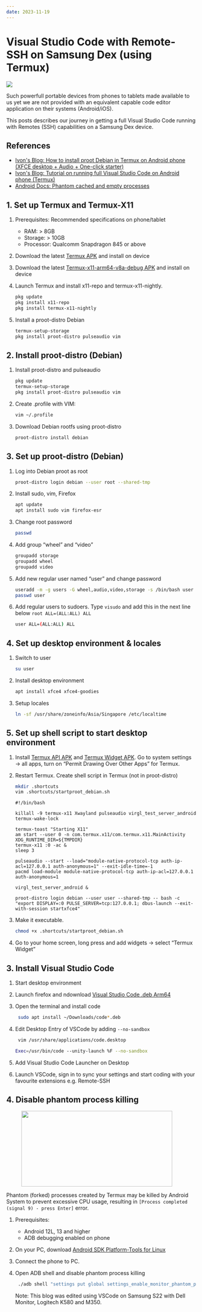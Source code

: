 ```yaml
---
date: 2023-11-19
---
```


# Visual Studio Code with Remote-SSH on Samsung Dex (using Termux)

![](../../static/blog/2023-11-19/2023-11-19_firefox_dev_tools.jpg)

Such powerfull portable devices from phones to tablets made available to us yet we are not provided with an equivalent capable code editor application on their systems (Android/iOS).

This posts describes our journey in getting a full Visual Studio Code running with Remotes (SSH) capabilities on a Samsung Dex device.

<!-- more -->

## References

-   [Ivon's Blog: How to install proot Debian in Termux on Android phone (XFCE desktop + Audio + One-click starter)](https://ivonblog.com/en-us/posts/termux-proot-distro-debian/)
-   [Ivon's Blog: Tutorial on running full Visual Studio Code on Android phone (Termux)](https://ivonblog.com/en-us/posts/visual-studio-code-termux/)
-   [Android Docs: Phantom cached and empty processes](https://github.com/agnostic-apollo/Android-Docs/blob/master/en/docs/apps/processes/phantom-cached-and-empty-processes.md)

## 1. Set up Termux and Termux-X11

1. Prerequisites: Recommended specifications on phone/tablet

    - RAM: > 8GB
    - Storage: > 10GB
    - Processor: Qualcomm Snapdragon 845 or above

2. Download the latest [Termux APK] and install on device
3. Download the latest [Termux-x11-arm64-v8a-debug APK] and install on device
4. Launch Termux and install x11-repo and termux-x11-nightly.

    ```bash
    pkg update
    pkg install x11-repo
    pkg install termux-x11-nightly
    ```

5. Install a proot-distro Debian

    ```bash
    termux-setup-storage
    pkg install proot-distro pulseaudio vim
    ```

## 2. Install proot-distro (Debian)

1. Install proot-distro and pulseaudio
    ```bash
    pkg update
    termux-setup-storage
    pkg install proot-distro pulseaudio vim
    ```
2. Create .profile with VIM:
    ```bash
    vim ~/.profile
    ```
3. Download Debian rootfs using proot-distro
    ```bash
    proot-distro install debian
    ```

## 3. Set up proot-distro (Debian)

1. Log into Debian proot as root
    ```bash
    proot-distro login debian --user root --shared-tmp
    ```
2. Install sudo, vim, Firefox
    ```bash
    apt update
    apt install sudo vim firefox-esr
    ```
3. Change root password
    ```bash
    passwd
    ```
4. Add group “wheel” and “video”
    ```bash
    groupadd storage
    groupadd wheel
    groupadd video
    ```
5. Add new regular user named “user” and change password
    ```bash
    useradd -m -g users -G wheel,audio,video,storage -s /bin/bash user
    passwd user
    ```
6. Add regular users to sudoers. Type `visudo` and add this in the next line below `root ALL=(ALL:ALL) ALL`
    ```bash
    user ALL=(ALL:ALL) ALL
    ```

## 4. Set up desktop environment & locales

1. Switch to user
    ```bash
    su user
    ```
2. Install desktop environment
    ```bash
    apt install xfce4 xfce4-goodies
    ```
3. Setup locales
    ```bash
    ln -sf /usr/share/zoneinfo/Asia/Singapore /etc/localtime
    ```

## 5. Set up shell script to start desktop environment

1. Install [Termux API APK] and [Termux Widget APK]. Go to system settings → all apps, turn on “Permit Drawing Over Other Apps” for Termux.

2. Restart Termux. Create shell script in Termux (not in proot-distro)

    ```bash
    mkdir .shortcuts
    vim .shortcuts/startproot_debian.sh
    ```

    ```shell
    #!/bin/bash

    killall -9 termux-x11 Xwayland pulseaudio virgl_test_server_android termux-wake-lock

    termux-toast "Starting X11"
    am start --user 0 -n com.termux.x11/com.termux.x11.MainActivity
    XDG_RUNTIME_DIR=${TMPDIR}
    termux-x11 :0 -ac &
    sleep 3

    pulseaudio --start --load="module-native-protocol-tcp auth-ip-acl=127.0.0.1 auth-anonymous=1" --exit-idle-time=-1
    pacmd load-module module-native-protocol-tcp auth-ip-acl=127.0.0.1 auth-anonymous=1

    virgl_test_server_android &

    proot-distro login debian --user user --shared-tmp -- bash -c "export DISPLAY=:0 PULSE_SERVER=tcp:127.0.0.1; dbus-launch --exit-with-session startxfce4"
    ```

3. Make it executable.
    ```bash
    chmod +x .shortcuts/startproot_debian.sh
    ```
4. Go to your home screen, long press and add widgets → select “Termux Widget”

## 3. Install Visual Studio Code

1. Start desktop environment

2. Launch firefox and ndownload [Visual Studio Code .deb Arm64]

3. Open the terminal and install code
    ```bash
     sudo apt install ~/Downloads/code*.deb
    ```
4. Edit Desktop Entry of VSCode by adding `--no-sandbox`
    ```bash
     vim /usr/share/applications/code.desktop
    ```
    ```bash
    Exec=/usr/bin/code --unity-launch %F --no-sandbox
    ```
5. Add Visual Studio Code Launcher on Desktop
6. Launch VSCode, sign in to sync your settings and start coding with your favourite extensions e.g. Remote-SSH

## 4. Disable phantom process killing

<figure>
<img src="/docs/static/blog/2023-11-19/2023-11-19_process_completed_signal_9.jpg"  width="400" height="200"/>
</figure>

Phantom (forked) processes created by Termux may be killed by Android System to prevent excessive CPU usage, resulting in `[Process completed (signal 9) - press Enter]` error.

1. Prerequisites:
    - Android 12L, 13 and higher
    - ADB debugging enabled on phone
2. On your PC, download [Android SDK Platform-Tools for Linux]
3. Connect the phone to PC.

4. Open ADB shell and disable phantom process killing

    ```bash
     ./adb shell "settings put global settings_enable_monitor_phantom_procs false"
    ```

    Note: This blog was edited using VSCode on Samsung S22 with Dell Monitor, Logitech K580 and M350.

[Termux APK]: https://f-droid.org/en/packages/com.termux/
[Termux-x11-arm64-v8a-debug APK]: https://github.com/termux/termux-x11/releases/tag/nightly
[Termux API APK]: https://f-droid.org/packages/com.termux.api/
[Termux Widget APK]: https://f-droid.org/zh_Hant/packages/com.termux.widget/
[Visual Studio Code .deb Arm64]: https://code.visualstudio.com/download
[Android SDK Platform-Tools for Linux]: https://dl.google.com/android/repository/platform-tools-latest-linux.zip
